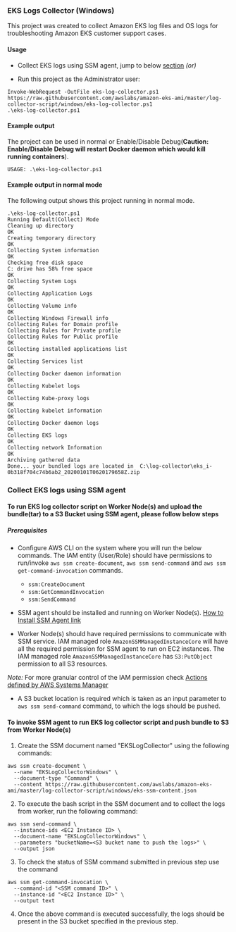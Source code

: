 ### EKS Logs Collector (Windows)

This project was created to collect Amazon EKS log files and OS logs for troubleshooting Amazon EKS customer support cases.

#### Usage

* Collect EKS logs using SSM agent, jump to below [section](#collect-eks-logs-using-ssm-agent) _(or)_

* Run this project as the Administrator user:

```
Invoke-WebRequest -OutFile eks-log-collector.ps1 https://raw.githubusercontent.com/awslabs/amazon-eks-ami/master/log-collector-script/windows/eks-log-collector.ps1
.\eks-log-collector.ps1
```

#### Example output

The project can be used in normal or Enable/Disable Debug(**Caution: Enable/Disable Debug will restart Docker daemon which would kill running containers**).

```
USAGE: .\eks-log-collector.ps1
```

#### Example output in normal mode

The following output shows this project running in normal mode.

```
.\eks-log-collector.ps1
Running Default(Collect) Mode
Cleaning up directory
OK
Creating temporary directory
OK
Collecting System information
OK
Checking free disk space
C: drive has 58% free space
OK
Collecting System Logs
OK
Collecting Application Logs
OK
Collecting Volume info
OK
Collecting Windows Firewall info
Collecting Rules for Domain profile
Collecting Rules for Private profile
Collecting Rules for Public profile
OK
Collecting installed applications list
OK
Collecting Services list
OK
Collecting Docker daemon information
OK
Collecting Kubelet logs
OK
Collecting Kube-proxy logs
OK
Collecting kubelet information
OK
Collecting Docker daemon logs
OK
Collecting EKS logs
OK
Collecting network Information
OK
Archiving gathered data
Done... your bundled logs are located in  C:\log-collector\eks_i-0b318f704c74b6ab2_20200101T0620179658Z.zip
```

### Collect EKS logs using SSM agent

#### To run EKS log collector script on Worker Node(s) and upload the bundle(tar) to a S3 Bucket using SSM agent, please follow below steps

##### Prerequisites

* Configure AWS CLI on the system where you will run the below commands. The IAM entity (User/Role) should have permissions to run/invoke `aws ssm create-document`, `aws ssm send-command` and `aws ssm get-command-invocation` commands.

  * `ssm:CreateDocument`
  * `ssm:GetCommandInvocation`
  * `ssm:SendCommand`

* SSM agent should be installed and running on Worker Node(s). [How to Install SSM Agent link](https://docs.aws.amazon.com/systems-manager/latest/userguide/sysman-manual-agent-install.html)

* Worker Node(s) should have required permissions to communicate with SSM service. IAM managed role `AmazonSSMManagedInstanceCore` will have all the required permission for SSM agent to run on EC2 instances. The IAM managed role `AmazonSSMManagedInstanceCore` has `S3:PutObject` permission to all S3 resources.

*Note:* For more granular control of the IAM permission check [Actions defined by AWS Systems Manager](https://docs.aws.amazon.com/IAM/latest/UserGuide/list_awssystemsmanager.html%23awssystemsmanager-actions-as-permissions)

* A S3 bucket location is required which is taken as an input parameter to `aws ssm send-command` command, to which the logs should be pushed.

#### To invoke SSM agent to run EKS log collector script and push bundle to S3 from Worker Node(s)

1. Create the SSM document named "EKSLogCollector" using the following commands:

```
aws ssm create-document \
  --name "EKSLogCollectorWindows" \
  --document-type "Command" \
  --content https://raw.githubusercontent.com/awslabs/amazon-eks-ami/master/log-collector-script/windows/eks-ssm-content.json
```

2. To execute the bash script in the SSM document and to collect the logs from worker, run the following command:

```
aws ssm send-command \
  --instance-ids <EC2 Instance ID> \
  --document-name "EKSLogCollectorWindows" \
  --parameters "bucketName=<S3 bucket name to push the logs>" \
  --output json
```

3. To check the status of SSM command submitted in previous step use the command

```
aws ssm get-command-invocation \
  --command-id "<SSM command ID>" \
  --instance-id "<EC2 Instance ID>" \
  --output text
```

4. Once the above command is executed successfully, the logs should be present in the S3 bucket specified in the previous step.
